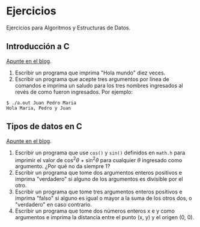 # Ejercicios

Ejercicios para Algoritmos y Estructuras de Datos.

## Introducción a C

[Apunte en el blog](https://la35.net/c/intro-c.html).

1. Escribir un programa que imprima "Hola mundo" diez veces.
2. Escribir un programa que acepte tres argumentos por línea de comandos e imprima un saludo para los tres nombres ingresados al revés de como fueron ingresados. Por ejemplo:
```console
$ ./a.out Juan Pedro Maria
Hola Maria, Pedro y Juan
```

## Tipos de datos en C

[Apunte en el blog](https://la35.net/c/c-data-types.html).

1. Escribir un programa que use `cos()` y `sin()` definidos en `math.h` para imprimir el valor de cos<sup>2</sup>_&theta;_ + sin<sup>2</sup>_&theta;_
 para cualquier _&theta;_
 ingresado como argumento. ¿Por qué no da siempre 1?
2. Escribir un programa que tome dos argumentos enteros positivos e imprima "verdadero" si alguno de los argumentos es divisible por el otro.
3. Escribir un programa que tome tres argumentos enteros positivos e imprima "falso" si alguno es igual o mayor a la suma de los otros dos, o "verdadero" en caso contrario.
4. Escribir un programa que tome dos números enteros x e y como argumentos e imprima la distancia entre el punto (x, y) y el origen (0, 0).
